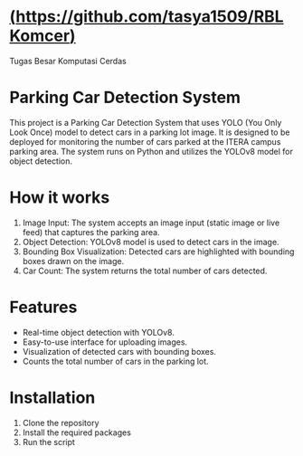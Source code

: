 # [(https://github.com/tasya1509/RBLKomcer)](https://rblkomcer-immxsacfjbrb62h46dgrpm.streamlit.app/)
Tugas Besar Komputasi Cerdas

# Parking Car Detection System
This project is a Parking Car Detection System that uses YOLO (You Only Look Once) model to detect cars in a parking lot image. It is designed to be deployed for monitoring the number of cars parked at the ITERA campus parking area. The system runs on Python and utilizes the YOLOv8 model for object detection.

# How it works
1. Image Input: The system accepts an image input (static image or live feed) that captures the parking area.
2. Object Detection: YOLOv8 model is used to detect cars in the image.
3. Bounding Box Visualization: Detected cars are highlighted with bounding boxes drawn on the image.
4. Car Count: The system returns the total number of cars detected.

# Features
- Real-time object detection with YOLOv8.
- Easy-to-use interface for uploading images.
- Visualization of detected cars with bounding boxes.
- Counts the total number of cars in the parking lot.

# Installation
1. Clone the repository
2. Install the required packages
3. Run the script
